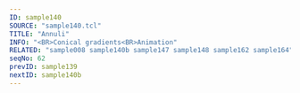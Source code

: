 ```yaml
---
ID: sample140
SOURCE: "sample140.tcl"
TITLE: "Annuli"
INFO: "<BR>Conical gradients<BR>Animation"
RELATED: "sample008 sample140b sample147 sample148 sample162 sample164"
seqNo: 62
prevID: sample139
nextID: sample140b
---
```

